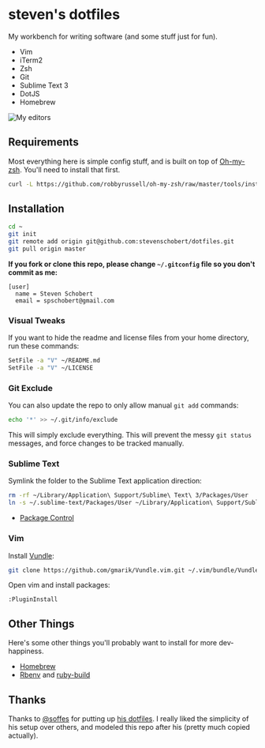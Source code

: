# steven's dotfiles

My workbench for writing software (and some stuff just for fun).

- Vim
- iTerm2
- Zsh
- Git
- Sublime Text 3
- DotJS
- Homebrew

![My editors](http://d.pr/i/1i6r5+)

## Requirements

Most everything here is simple config stuff, and is built on top of [Oh-my-zsh](https://github.com/robbyrussell/oh-my-zsh). You'll need to install that first.

```sh
curl -L https://github.com/robbyrussell/oh-my-zsh/raw/master/tools/install.sh | sh
```

## Installation

```sh
cd ~
git init
git remote add origin git@github.com:stevenschobert/dotfiles.git
git pull origin master
```

__If you fork or clone this repo, please change `~/.gitconfig` file so you don't commit as me:__

```
[user]
  name = Steven Schobert
  email = spschobert@gmail.com
```

### Visual Tweaks

If you want to hide the readme and license files from your home directory, run these commands:

```sh
SetFile -a "V" ~/README.md
SetFile -a "V" ~/LICENSE
```

### Git Exclude

You can also update the repo to only allow manual `git add` commands:

```sh
echo '*' >> ~/.git/info/exclude
```

This will simply exclude everything. This will prevent the messy `git status` messages, and force changes to be tracked manually.

### Sublime Text

Symlink the folder to the Sublime Text application direction:

```sh
rm -rf ~/Library/Application\ Support/Sublime\ Text\ 3/Packages/User
ln -s ~/.sublime-text/Packages/User ~/Library/Application\ Support/Sublime\ Text\ 3/Packages/User
```

- [Package Control](https://sublime.wbond.net/installation)

### Vim

Install [Vundle](https://github.com/gmarik/Vundle.vim):

```sh
git clone https://github.com/gmarik/Vundle.vim.git ~/.vim/bundle/Vundle.vim
```

Open vim and install packages:

```
:PluginInstall
```

## Other Things

Here's some other things you'll probably want to install for more dev-happiness.

- [Homebrew](https://github.com/mxcl/homebrew/wiki/installation)
- [Rbenv](https://github.com/sstephenson/rbenv) and [ruby-build](https://github.com/sstephenson/ruby-build)

## Thanks

Thanks to [@soffes](https://github.com/soffes) for putting up [his dotfiles](https://github.com/soffes/dotfiles). I really liked the simplicity of his setup over others, and modeled this repo after his (pretty much copied actually).
